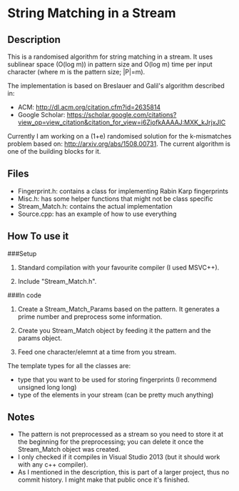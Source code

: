 
String Matching in a Stream
===========================
Description
---
This is a randomised algorithm for string matching in a stream. It uses sublinear space (O(log m)) in pattern size and O(log m) time per input character (where m is the pattern size; |P|=m).

The implementation is based on Breslauer and Galil's algorithm described in:
- ACM: http://dl.acm.org/citation.cfm?id=2635814
-	Google Scholar: https://scholar.google.com/citations?view_op=view_citation&citation_for_view=i6ZjofkAAAAJ:MXK_kJrjxJIC

Currently I am working on a (1+e) randomised solution for the k-mismatches problem based on: http://arxiv.org/abs/1508.00731.
The current algorithm is one of the building blocks for it.

Files
---
- Fingerprint.h: contains a class for implementing Rabin Karp fingerprints
- Misc.h: has some helper functions that might not be class specific
- Stream_Match.h: contains the actual implementation
- Source.cpp: has an example of how to use everything

How To use it
---
###Setup
1) Standard compilation with your favourite compiler (I used MSVC++).

2) Include "Stream_Match.h".

###In code
1) Create a Stream_Match_Params based on the pattern. It generates a prime number and preprocess some information.

2) Create you Stream_Match object by feeding it the pattern and the params object.

3) Feed one character/elemnt at a time from you stream.

The template types for all the classes are:
- type that you want to be used for storing fingerprints (I recommend unsigned long long)
- type of the elements in your stream (can be pretty much anything)


Notes
---
- The pattern is not preprocessed as a stream so you need to store it at the beginning for the preprocessing; you can delete it once the Stream_Match object was created.
- I only checked if it compiles in Visual Studio 2013 (but it should work with any c++ compiler).
- As I mentioned in the description, this is part of a larger project, thus no commit history. I might make that public once it's finished.
